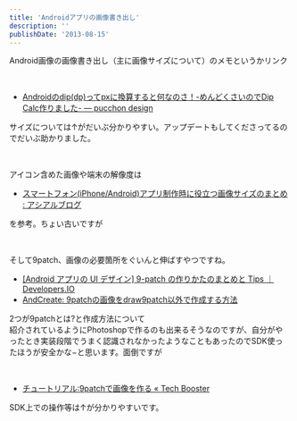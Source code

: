 ```yaml
---
title: 'Androidアプリの画像書き出し'
description: ''
publishDate: '2013-08-15'
---
```


<p>Android画像の画像書き出し（主に画像サイズについて）のメモというかリンク</p>
<p>&nbsp;</p>
<ul>
<li><a href="http://pucchon.net/?page_id=883">Androidのdip(dp)ってpxに換算すると何なのさ！-めんどくさいのでDip Calc作りました- — pucchon design</a></li>
</ul>
<p>サイズについては↑がだいぶ分かりやすい。アップデートもしてくださってるのでだいぶ助かりました。</p>
<p>&nbsp;</p>
<p>アイコン含めた画像や端末の解像度は</p>
<ul>
<li><a href="http://blog.asial.co.jp/814">スマートフォン(iPhone/Android)アプリ制作時に役立つ画像サイズのまとめ : アシアルブログ</a></li>
</ul>
<p>を参考。ちょい古いですが</p>
<p>&nbsp;</p>
<p>そして9patch、画像の必要箇所をぐいんと伸ばすやつですね。</p>
<ul>
<li><a href="http://dev.classmethod.jp/smartphone/android/android-ui-design-9-patch/">[Android アプリの UI デザイン] 9-patch の作りかたのまとめと Tips ｜ Developers.IO</a></li>
<li><a href="http://htomiyama.blogspot.jp/2012/09/9patchdraw9patch.html">AndCreate: 9patchの画像をdraw9patch以外で作成する方法</a></li>
</ul>
<p>2つが9patchとは?と作成方法について<br>
紹介されているようにPhotoshopで作るのも出来るそうなのですが、自分がやったとき実装段階でうまく認識されなかったようなこともあったのでSDK使ったほうが安全かな−と思います。面倒ですが</p>
<p>&nbsp;</p>
<ul>
<li><a href="http://techbooster.jpn.org/andriod/environment/3996/">チュートリアル:9patchで画像を作る « Tech Booster</a></li>
</ul>
<p>SDK上での操作等は↑が分かりやすいです。</p>

